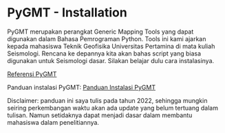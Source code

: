 # PyGMT - Installation

PyGMT merupakan perangkat Generic Mapping Tools yang dapat digunakan dalam Bahasa Pemrograman Python. Tools ini kami ajarkan kepada mahasiswa Teknik Geofisika Universitas Pertamina di mata kuliah Seismologi. Rencana ke depannya kita akan bahas script yang biasa digunakan untuk Seismologi dasar. Silakan belajar dulu cara instalasinya.

[Referensi PyGMT](https://www.pygmt.org/latest/)

Panduan instalasi PyGMT: [Panduan Instalasi PyGMT](https://github.com/iktri/iktripy/blob/947229a57031e222d9698c2f57094e71ec2548b5/pygmt/Panduan%20Instalasi%20PyGMT.pdf)

Disclaimer: panduan ini saya tulis pada tahun 2022, sehingga mungkin seiring perkembangan waktu akan ada update yang belum tertuang dalam tulisan. Namun setidaknya dapat menjadi dasar dalam membantu mahasiswa dalam penelitiannya.
